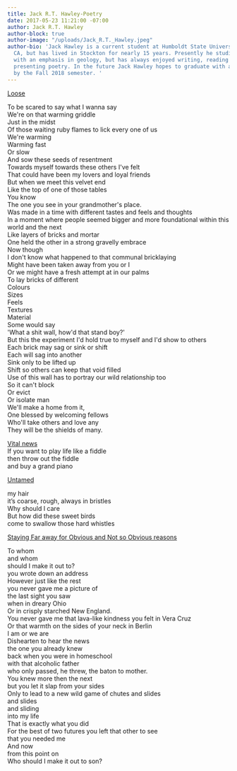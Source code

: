 ```yaml
---
title: Jack R.T. Hawley-Poetry
date: 2017-05-23 11:21:00 -07:00
author: Jack R.T. Hawley
author-block: true
author-image: "/uploads/Jack_R.T._Hawley.jpeg"
author-bio: 'Jack Hawley is a current student at Humboldt State University in Arcata,
  CA, but has lived in Stockton for nearly 15 years. Presently he studies oceanography
  with an emphasis in geology, but has always enjoyed writing, reading and publicly
  presenting poetry. In the future Jack Hawley hopes to graduate with a B.S. in oceanography
  by the Fall 2018 semester. '
---
```


<u>Loose</u>

To be scared to say what I wanna say<br> 
We're on that warming griddle<br>
Just in the midst<br>
Of those waiting ruby flames to lick every one of us<br>
We're warming<br>
Warming fast<br>
Or slow<br>
And sow these seeds of resentment<br>
Towards myself towards these others I've felt<br>
That could have been my lovers and loyal friends<br>
But when we meet this velvet end<br>
Like the top of one of those tables<br>
You know<br>
The one you see in your grandmother's place.<br>
Was made in a time  with different tastes and feels and thoughts<br>
In a moment where people seemed bigger and more foundational within this world and the next<br>
Like layers of bricks and mortar<br>
One held the other in a strong gravelly embrace<br>
Now though<br>
I don't know what happened to that communal bricklaying<br>
Might have been taken away from you or I<br>
Or we might have a fresh attempt at in our palms<br>
To lay bricks of different<br>
Colours<br>
Sizes<br> 
Feels<br>
Textures<br>
Material<br>
Some would say<br>
'What a shit wall, how'd that stand boy?'<br>
But this the experiment I'd hold true to myself and I'd show to others<br>
Each brick may sag or sink or shift<br>
Each will sag into another<br>
Sink only to be lifted up<br> 
Shift so others can keep that void filled<br>
Use of this wall has to portray our wild relationship too<br>
So it can't block<br>
Or evict<br>
Or isolate man<br>
We'll make a home from it,<br> 
One blessed by welcoming fellows<br>
Who'll take others and love any<br> 
They will be the shields of many.<br>

<u>Vital news</u><br>
If you want to play life like a fiddle<br> 
then throw out the fiddle<br>
and buy a grand piano<br>



<u>Untamed</u>

my hair<br>
it’s coarse, rough, always in bristles<br>
Why should I care<br>
But how did these sweet birds<br>
come to swallow those hard whistles<br>


<u>Staying Far away for Obvious and Not so Obvious reasons</u>
 
To whom<br>
and whom<br>
should I make it out to?<br>
you wrote down an address<br>
However just like the rest<br>
you never gave me a picture of<br> 
the last sight you saw<br>
when in dreary Ohio<br>
Or in crisply starched New England.<br>
You never gave me that lava-like kindness you felt in Vera Cruz<br>
Or that warmth on the sides of your neck in Berlin<br>
I am or we are<br>
Dishearten to hear the news<br>
the one you already knew<br>
back when you were in homeschool<br> 
with that alcoholic father<br>
who only passed, he threw, the baton to mother.<br> 
You knew more then the next<br>
but you let it slap from your sides<br> 
Only to lead to a new wild game of chutes and slides<br>
and slides<br> 
and sliding<br> 
into my life<br>
That is exactly what you did<br>
For the best of two futures you left that other to see<br>
that you needed me<br>
And now<br>
from this point on<br>
Who should I make it out to son?<br>
